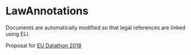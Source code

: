 # LawAnnotations
Documents are automatically modified so that legal references are linked using ELI.

Proposal for [EU Datathon 2018](https://publications.europa.eu/en/web/eudatathon)
